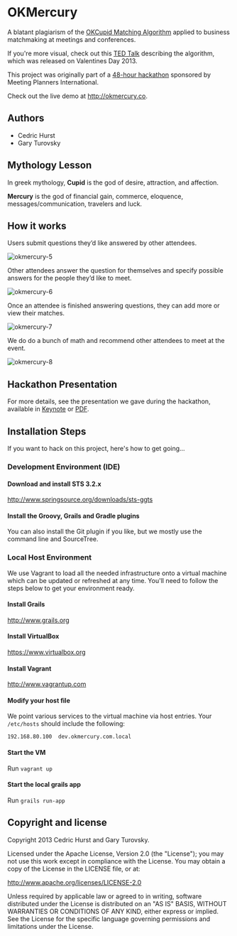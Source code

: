 # OKMercury

A blatant plagiarism of the [OKCupid Matching Algorithm](http://www.okcupid.com/help/match-percentages) applied to 
business matchmaking at meetings and conferences.

If you're more visual, check out this [TED Talk](http://ed.ted.com/lessons/inside-okcupid-the-math-of-online-dating-christian-rudder) describing the algorithm, which was released on
Valentines Day 2013.

This project was originally part of a [48-hour hackathon](http://mpitechcon.com/hackathon/) sponsored by Meeting
Planners International.

Check out the live demo at http://okmercury.co.

## Authors

* Cedric Hurst
* Gary Turovsky

## Mythology Lesson

In greek mythology, **Cupid** is the god of desire, attraction, and affection.

**Mercury** is the god of financial gain, commerce, eloquence, messages/communication, travelers and luck.

## How it works

Users submit questions they’d like answered by other attendees.

![okmercury-5](https://f.cloud.github.com/assets/530343/166279/cf637856-7996-11e2-908a-f501d5df01dc.png)

Other attendees answer the question for themselves and specify possible answers for the people they’d like to meet.

![okmercury-6](https://f.cloud.github.com/assets/530343/166284/1ff9e4a8-7997-11e2-91a8-84adf259e2dc.png)

Once an attendee is finished answering questions, they can add more or view their matches.

![okmercury-7](https://f.cloud.github.com/assets/530343/166285/2ef831d0-7997-11e2-974d-ff191073682e.png)

We do do a bunch of math and recommend other attendees to meet at the event.

![okmercury-8](https://f.cloud.github.com/assets/530343/166287/43f82e82-7997-11e2-8faa-05d96a19859c.png)

## Hackathon Presentation

For more details, see the presentation we gave during the hackathon, available in
[Keynote](https://github.com/Spantree/okmercury/blob/develop/docs/mpi-presentation.key?raw=true) or
[PDF](https://github.com/Spantree/okmercury/blob/develop/docs/mpi-presentation.pdf?raw=true).

## Installation Steps

If you want to hack on this project, here's how to get going...

### Development Environment (IDE)

#### Download and install STS 3.2.x

http://www.springsource.org/downloads/sts-ggts

#### Install the Groovy, Grails and Gradle plugins

You can also install the Git plugin if you like, but we mostly use the command line and SourceTree.

### Local Host Environment

We use Vagrant to load all the needed infrastructure onto a virtual machine which can be updated or refreshed at any
time.  You'll need to follow the steps below to get your environment ready.

#### Install Grails

http://www.grails.org

#### Install VirtualBox

https://www.virtualbox.org

#### Install Vagrant

http://www.vagrantup.com

#### Modify your host file

We point various services to the virtual machine via host entries.  Your `/etc/hosts` should include the following:

```
192.168.80.100  dev.okmercury.com.local
```

#### Start the VM

Run `vagrant up`


#### Start the local grails app

Run `grails run-app`


## Copyright and license

Copyright 2013 Cedric Hurst and Gary Turovsky.

Licensed under the Apache License, Version 2.0 (the "License"); you may not use this work except in compliance with the License. You may obtain a copy of the License in the LICENSE file, or at:

http://www.apache.org/licenses/LICENSE-2.0

Unless required by applicable law or agreed to in writing, software distributed under the License is distributed on an "AS IS" BASIS, WITHOUT WARRANTIES OR CONDITIONS OF ANY KIND, either express or implied. See the License for the specific language governing permissions and limitations under the License.
